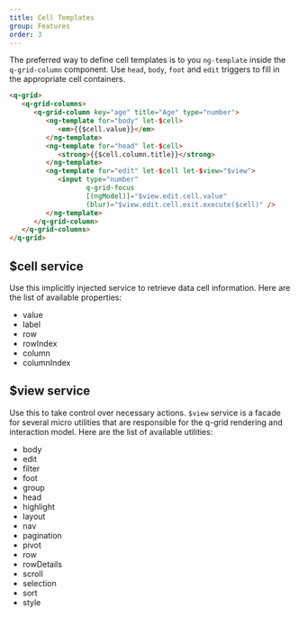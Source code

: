 ```yaml
---
title: Cell Templates
group: Features
order: 3
---
```


The preferred way to define cell templates is to you `ng-template` inside the `q-grid-column` component. Use `head`, `body`, `foot` and `edit` triggers to fill in the appropriate cell containers.

```html
<q-grid>
   <q-grid-columns>
      <q-grid-column key="age" title="Age" type="number">
         <ng-template for="body" let-$cell>
            <em>{{$cell.value}}</em>
         </ng-template>
         <ng-template for="head" let-$cell>
            <strong>{{$cell.column.title}}</strong>
         </ng-template>
         <ng-template for="edit" let-$cell let-$view="$view">
            <input type="number"
                   q-grid-focus
                   [(ngModel)]="$view.edit.cell.value"
                   (blur)="$view.edit.cell.exit.execute($cell)" />
         </ng-template>
      </q-grid-column>
   </q-grid-columns>
</q-grid>
```

## $cell service

Use this implicitly injected service to retrieve data cell information. Here are the list of available properties:

* value
* label
* row
* rowIndex
* column
* columnIndex

## $view service

Use this to take control over necessary actions. `$view` service is a facade for several micro utilities that are responsible for the q-grid rendering and interaction model.  Here are the list of available utilities:

* body
* edit
* filter
* foot
* group
* head
* highlight
* layout
* nav
* pagination
* pivot
* row
* rowDetails
* scroll
* selection
* sort
* style